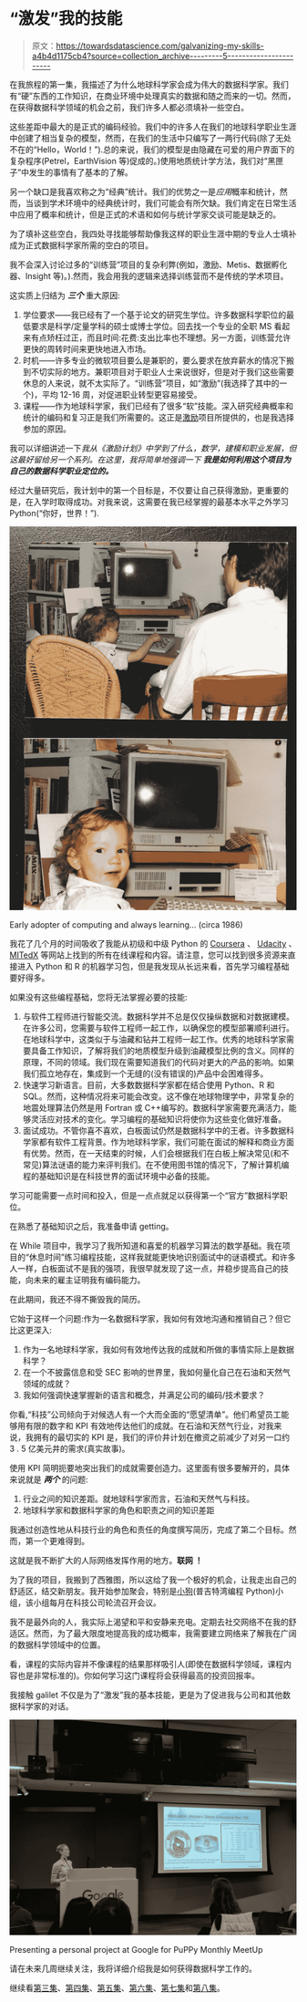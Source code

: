 # “激发”我的技能

> 原文：<https://towardsdatascience.com/galvanizing-my-skills-a4b4d1175cb4?source=collection_archive---------5----------------------->

在我旅程的第一集，我描述了为什么地球科学家会成为伟大的数据科学家。我们有“硬”东西的工作知识，在商业环境中处理真实的数据和随之而来的一切。然而，在获得数据科学领域的机会之前，我们许多人都必须填补一些空白。

这些差距中最大的是正式的编码经验。我们中的许多人在我们的地球科学职业生涯中创建了相当复杂的模型，然而，在我们的生活中只编写了一两行代码(除了无处不在的“Hello，World！”).总的来说，我们的模型是由隐藏在可爱的用户界面下的复杂程序(Petrel，EarthVision 等)促成的。)使用地质统计学方法，我们对“黑匣子”中发生的事情有了基本的了解。

另一个缺口是我喜欢称之为“经典”统计。我们的优势之一是*应用*概率和统计，然而，当谈到学术环境中的经典统计时，我们可能会有所欠缺。我们肯定在日常生活中应用了概率和统计，但是正式的术语和如何与统计学家交谈可能是缺乏的。

为了填补这些空白，我四处寻找能够帮助像我这样的职业生涯中期的专业人士填补成为正式数据科学家所需的空白的项目。

我不会深入讨论过多的“训练营”项目的复杂利弊(例如，激励、Metis、数据孵化器、Insight 等)。).然而，我会用我的逻辑来选择训练营而不是传统的学术项目。

这实质上归结为 ***三个*** 重大原因:

1.  学位要求——我已经有了一个基于论文的研究生学位。许多数据科学职位的最低要求是科学/定量学科的硕士或博士学位。回去找一个专业的全职 MS 看起来有点矫枉过正，而且时间:花费:支出比率也不理想。另一方面，训练营允许更快的周转时间来更快地进入市场。
2.  时机——许多专业的微软项目要么是兼职的，要么要求在放弃薪水的情况下搬到不切实际的地方。兼职项目对于职业人士来说很好，但是对于我们这些需要休息的人来说，就不太实际了。“训练营”项目，如“激励”(我选择了其中的一个)，平均 12-16 周，对促进职业转型更容易接受。
3.  课程——作为地球科学家，我们已经有了很多“软”技能。深入研究经典概率和统计的编码和复习正是我们所需要的。这正是[激励](https://www.galvanize.com/seattle/data-science)项目所提供的，也是我选择参加的原因。

我可以详细讲述一下*我从《激励计划》中学到了什么，数学，建模和职业发展，但这最好留给另一个系列。在这里，我将简单地强调一下 ***我是如何利用这个项目为自己的数据科学职业定位的。****

经过大量研究后，我计划中的第一个目标是，不仅要让自己获得激励，更重要的是，在入学时取得成功。对我来说，这需要在我已经掌握的最基本水平之外学习 Python(“你好，世界！”).

![](img/8d15b036a34f170147705a7e58fbf8ad.png)

Early adopter of computing and always learning… (circa 1986)

我花了几个月的时间吸收了我能从初级和中级 Python 的 [Coursera](https://www.coursera.org/specializations/python) 、 [Udacity](https://www.udacity.com/course/data-analysis-with-r--ud651) 、 [MITedX](https://www.edx.org/course/introduction-computer-science-mitx-6-00-1x-11) 等网站上找到的所有在线课程和内容。请注意，您可以找到很多资源来直接进入 Python 和 R 的机器学习包，但是我发现从长远来看，首先学习编程基础要好得多。

如果没有这些编程基础，您将无法掌握必要的技能:

1.  与软件工程师进行智能交流。数据科学并不总是仅仅操纵数据和对数据建模。在许多公司，您需要与软件工程师一起工作，以确保您的模型部署顺利进行。在地球科学中，这类似于与油藏和钻井工程师一起工作。优秀的地球科学家需要具备工作知识，了解将我们的地质模型升级到油藏模型比例的含义。同样的原理，不同的领域。我们现在需要知道我们的代码对更大的产品的影响。如果我们孤立地存在，集成到一个无缝的(没有错误的)产品中会困难得多。
2.  快速学习新语言。目前，大多数数据科学家都在结合使用 Python、R 和 SQL。然而，这种情况将来可能会改变。这不像在地球物理学中，非常复杂的地震处理算法仍然是用 Fortran 或 C++编写的。数据科学家需要充满活力，能够灵活应对技术的变化。学习编程的基础知识将使你为这些变化做好准备。
3.  面试成功。不管你喜不喜欢，白板面试仍然是数据科学中的王者。许多数据科学家都有软件工程背景。作为地球科学家，我们可能在面试的解释和商业方面有优势。然而，在一天结束的时候，人们会根据我们在白板上解决常见(和不常见)算法谜语的能力来评判我们。在不使用图书馆的情况下，了解计算机编程的基础知识是在科技世界的面试环境中必备的技能。

学习可能需要一点时间和投入，但是一点点就足以获得第一个“官方”数据科学职位。

在熟悉了基础知识之后，我准备申请 getting。

在 While 项目中，我学习了我所知道和喜爱的机器学习算法的数学基础。我在项目的“休息时间”练习编程技能，这样我就能更快地识别面试中的谜语模式。和许多人一样，白板面试不是我的强项，我很早就发现了这一点，并稳步提高自己的技能，向未来的雇主证明我有编码能力。

在此期间，我还不得不撕毁我的简历。

它始于这样一个问题:作为一名数据科学家，我如何有效地沟通和推销自己？但它比这更深入:

1.  作为一名地球科学家，我如何有效地传达我的成就和所做的事情实际上是数据科学？
2.  在一个不披露信息和受 SEC 影响的世界里，我如何量化自己在石油和天然气领域的成就？
3.  我如何强调快速掌握新的语言和概念，并满足公司的编码/技术要求？

你看,“科技”公司倾向于对候选人有一个大而全面的“愿望清单”。他们希望员工能够用有限的数字和 KPI 有效地传达他们的成就。在石油和天然气行业，对我来说，我拥有的最切实的 KPI 是，我们的评价井计划在撤资之前减少了对另一口约 3 . 5 亿美元井的需求(真实故事)。

使用 KPI 简明扼要地突出我们的成就需要创造力。这里面有很多要解开的，具体来说就是 ***两个*** 的问题:

1.  行业之间的知识差距。就地球科学家而言，石油和天然气与科技。
2.  地球科学家和数据科学家的角色和职责之间的知识差距

我通过创造性地从科技行业的角色和责任的角度撰写简历，完成了第二个目标。然而，第一个更难得到。

这就是我不断扩大的人际网络发挥作用的地方。**联网 ！**

为了我的项目，我搬到了西雅图，所以这给了我一个极好的机会，让我走出自己的舒适区，结交新朋友。我开始参加聚会，特别是[小狗](https://www.meetup.com/PSPPython/)(普吉特湾编程 Python)小组，该小组每月在科技公司轮流召开会议。

我不是最外向的人，我实际上渴望和平和安静来充电。定期去社交网络不在我的舒适区。然而，为了最大限度地提高我的成功概率，我需要建立网络来了解我在广阔的数据科学领域中的位置。

看，课程的实际内容并不像课程的结果那样吸引人(即使在数据科学领域，课程内容也是非常标准的)。你如何学习这门课程将会获得最高的投资回报率。

我接触 galilet 不仅是为了“激发”我的基本技能，更是为了促进我与公司和其他数据科学家的对话。

![](img/84b5a73b54fcb6e5d53d0586a1022538.png)

Presenting a personal project at Google for PuPPy Monthly MeetUp

请在未来几周继续关注，我将详细介绍我是如何获得数据科学工作的。

继续看[第三集](https://medium.com/@stefbernosky/framing-the-hunt-913f9a0eae6a)、[第四集](https://medium.com/towards-data-science/job-postings-a-riddle-86f77ac610d5)、[第五集](https://medium.com/towards-data-science/we-arent-in-kansas-anymore-interviewing-struggles-f036d4a9fc9a)、[第六集](https://medium.com/@stefbernosky/consulting-why-consulting-b8a22243ff89)、[第七集](https://medium.com/towards-data-science/consulting-trial-by-fire-c33a24e65a59)和[第八集](https://medium.com/@stefbernosky/diamonds-in-the-rough-call-to-action-90c01e0952ed)。